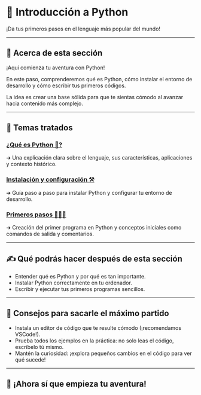 # 📖 Introducción a Python

¡Da tus primeros pasos en el lenguaje más popular del mundo!

---

## 🔹 Acerca de esta sección

¡Aquí comienza tu aventura con Python!

En este paso, comprenderemos qué es Python, cómo instalar el entorno de desarrollo y cómo escribir tus primeros códigos.

La idea es crear una base sólida para que te sientas cómodo al avanzar hacia contenido más complejo.

---

## 📖 Temas tratados

### [¿Qué es Python 🐍?](./qué-es-python.md.md)

➔ Una explicación clara sobre el lenguaje, sus características, aplicaciones y contexto histórico.

### [Instalación y configuración ⚒️](./instalación.md)

➔ Guía paso a paso para instalar Python y configurar tu entorno de desarrollo.

### [Primeros pasos 🚶🏼‍♀️](./primeros-pasos.md)

➔ Creación del primer programa en Python y conceptos iniciales como comandos de salida y comentarios.

---

## ✍️ Qué podrás hacer después de esta sección

- Entender qué es Python y por qué es tan importante.
- Instalar Python correctamente en tu ordenador.
- Escribir y ejecutar tus primeros programas sencillos.

---

## 🚀 Consejos para sacarle el máximo partido

- Instala un editor de código que te resulte cómodo (¡recomendamos VSCode!).
- Prueba todos los ejemplos en la práctica: no solo leas el código, escríbelo tú mismo.
- Mantén la curiosidad: ¡explora pequeños cambios en el código para ver qué sucede!

---

## 🎯 ¡Ahora sí que empieza tu aventura!